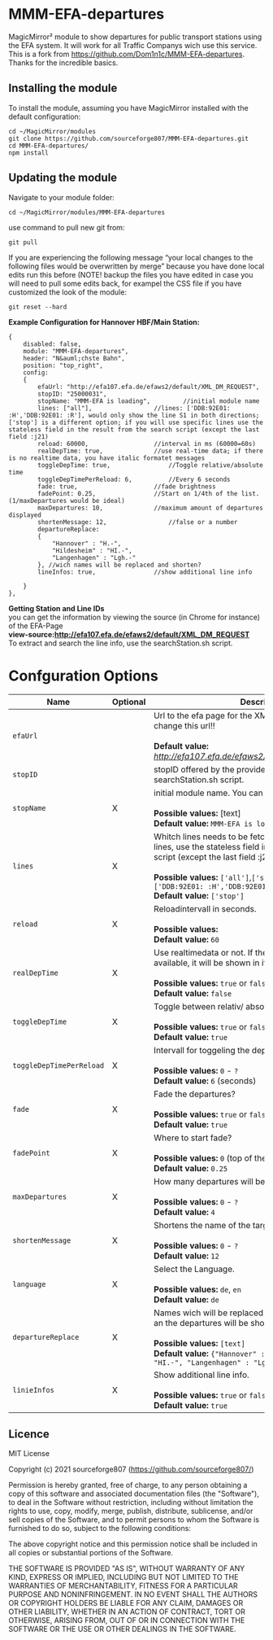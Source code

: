 # MMM-EFA-departures
MagicMirror² module to show departures for public transport stations using the EFA system. It will work for all Traffic Companys wich use this service.
This is a fork from https://github.com/Dom1n1c/MMM-EFA-departures.
Thanks for the incredible basics.

## Installing the module

To install the module, assuming you have MagicMirror installed with the default configuration:

```shell
cd ~/MagicMirror/modules
git clone https://github.com/sourceforge807/MMM-EFA-departures.git
cd MMM-EFA-departures/
npm install
```

## Updating the module

Navigate to your module folder:
```shell
cd ~/MagicMirror/modules/MMM-EFA-departures
```
use command to pull new git from:
```shell
git pull
```
If you are experiencing the following message “your local changes to the following files would be overwritten by merge” because you have done local edits run this before (NOTE! backup the files you have edited in case you will need to pull some edits back, for exampel the CSS file if you have customized the look of the module:
```shell
git reset --hard
```

**Example Configuration for Hannover HBF/Main Station:**
```
{
	disabled: false,
	module: "MMM-EFA-departures",
	header: "N&auml;chste Bahn",
	position: "top_right",
	config:
	{
		efaUrl: "http://efa107.efa.de/efaws2/default/XML_DM_REQUEST",
		stopID: "25000031",
		stopName: "MMM-EFA is loading", 		//initial module name
		lines: ["all"], 				//lines: ['DDB:92E01: :H','DDB:92E01: :R'], would only show the line S1 in both directions; ['stop'] is a different option; if you will use specific lines use the stateless field in the result from the search script (except the last field :j21)
		reload: 60000, 					//interval in ms (60000=60s)
		realDepTime: true, 				//use real-time data; if there is no realtime data, you have italic formatet messages
		toggleDepTime: true, 				//Toggle relative/absolute time
		toggleDepTimePerReload: 6, 			//Every 6 seconds
		fade: true, 					//fade brightness
		fadePoint: 0.25, 				//Start on 1/4th of the list. (1/maxDepartures would be ideal)
		maxDepartures: 10, 				//maximum amount of departures displayed
		shortenMessage: 12, 				//false or a number
		departureReplace:
		{
			"Hannover" : "H.-",
			"Hildesheim" : "HI.-",
			"Langenhagen" : "Lgh.-"
		}, //wich names will be replaced and shorten?
		lineInfos: true,				//show additional line info

 	}
},

```



**Getting Station and Line IDs**  
you can get the information by viewing the source (in Chrome for instance) of the EFA-Page  
**view-source:http://efa107.efa.de/efaws2/default/XML_DM_REQUEST**  
To extract and search the line info, use the searchStation.sh script. 

# Confguration Options

| Name           | Optional | Description |
|----------------|---------------|---------------------------------|
| `efaUrl`|| Url to the efa page for the XML_DM_REQUEST. Do not change this url!! <br><br> **Default value:** _http://efa107.efa.de/efaws2/default/XML_DM_REQUEST_ |
| `stopID`|| stopID offered by the provider or using the searchStation.sh script. |
| `stopName`|X| initial module name. You can change it...or not.<br><br>**Possible values:** [text] <br> **Default value:** `MMM-EFA is loading`
| `lines`|X| Whitch lines needs to be fetched? If you will use spicific lines, use the stateless field in the result from the search script (except the last field :j21)<br><br> **Possible values:** `['all']`,`['stop']` or maybe `['DDB:92E01: :H','DDB:92E01: :R']`  <br> **Default value:** `['stop']`
| `reload`|X| Reloadintervall in seconds. <br><br> **Possible values:**  <br> **Default value:** `60`
| `realDepTime`|X| Use realtimedata or not. If there is no realtime data available, it will be shown in italic.<br><br> **Possible values:** `true` or `false` <br> **Default value:** `false`
| `toggleDepTime`|X| Toggle between relativ/ absolute time.<br><br> **Possible values:** `true` or `false` <br> **Default value:** `true`
| `toggleDepTimePerReload`|X| Intervall for toggeling the departuretime. <br><br> **Possible values:** `0` - `?` <br> **Default value:** `6` (seconds) |
| `fade`|X| Fade the departures?<br><br> **Possible values:** `true` or `false` <br> **Default value:** `true`
| `fadePoint`|X| Where to start fade? <br><br> **Possible values:** `0` (top of the list) - `1` (bottom of list) <br> **Default value:** `0.25`
| `maxDepartures`|X| How many departures will be shown? <br><br>**Possible values:** `0` - `?` <br> **Default value:** `4` |
| `shortenMessage`|X| Shortens the name of the targets. <br><br> **Possible values:** `0` - `?` <br> **Default value:** `12` |
| `language`|X| Select the Language. <br><br> **Possible values:** `de`, `en` <br> **Default value:** `de` |
| `departureReplace`|X| Names wich will be replaced with something you want an the departures will be shorten. <br><br> **Possible values:** `[text]` <br> **Default value:** `{"Hannover" : "H.-", "Hildesheim" : "HI.-", "Langenhagen" : "Lgh.-"}` |
| `linieInfos`|X| Show additional line info. <br><br> **Possible values:** `true` or `false` <br> **Default value:** `true` |

## Licence
MIT License

Copyright (c) 2021 sourceforge807 (https://github.com/sourceforge807/)

Permission is hereby granted, free of charge, to any person obtaining a copy
of this software and associated documentation files (the "Software"), to deal
in the Software without restriction, including without limitation the rights
to use, copy, modify, merge, publish, distribute, sublicense, and/or sell
copies of the Software, and to permit persons to whom the Software is
furnished to do so, subject to the following conditions:

The above copyright notice and this permission notice shall be included in all
copies or substantial portions of the Software.

THE SOFTWARE IS PROVIDED "AS IS", WITHOUT WARRANTY OF ANY KIND, EXPRESS OR
IMPLIED, INCLUDING BUT NOT LIMITED TO THE WARRANTIES OF MERCHANTABILITY,
FITNESS FOR A PARTICULAR PURPOSE AND NONINFRINGEMENT. IN NO EVENT SHALL THE
AUTHORS OR COPYRIGHT HOLDERS BE LIABLE FOR ANY CLAIM, DAMAGES OR OTHER
LIABILITY, WHETHER IN AN ACTION OF CONTRACT, TORT OR OTHERWISE, ARISING FROM,
OUT OF OR IN CONNECTION WITH THE SOFTWARE OR THE USE OR OTHER DEALINGS IN THE
SOFTWARE.
